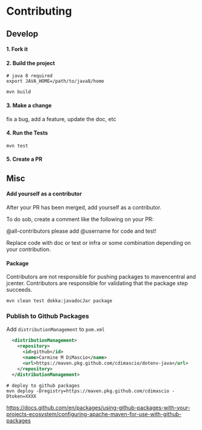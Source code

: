 # Contributing

## Develop

#### 1. Fork it

#### 2. Build the project

```shell
# java 8 required
export JAVA_HOME=/path/to/java8/home

mvn build
```

#### 3. Make a change

fix a bug, add a feature, update the doc, etc

#### 4. Run the Tests

```shell
mvn test
```

#### 5. Create a PR

## Misc

#### Add yourself as a contributor

After your PR has been merged, add yourself as a contributor.

To do sob, create a comment like the following on your PR:

@all-contributors please add @username for code and test!

Replace code with doc or test or infra or some combination depending on your contribution.

#### Package

Contributors are not responsible for pushing packages to mavencentral and jcenter. Contributors are responsible for validating that the package step succeeds.

```shell
mvn clean test dokka:javadocJar package 
```

### Publish to Github Packages

Add `distributionManagement` to `pom.xml`

```xml
  <distributionManagement>
    <repository>
      <id>github</id>
      <name>Carmine M DiMascio</name>
      <url>https://maven.pkg.github.com/cdimascio/dotenv-java</url>
    </repository>
  </distributionManagement>
```

```shell
# deploy to github packages
mvn deploy -Dregistry=https://maven.pkg.github.com/cdimascio -Dtoken=XXXX
```
https://docs.github.com/en/packages/using-github-packages-with-your-projects-ecosystem/configuring-apache-maven-for-use-with-github-packages

